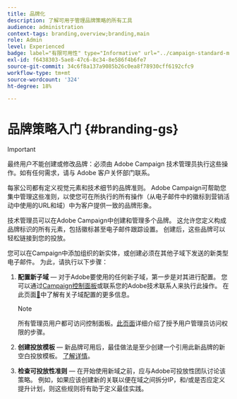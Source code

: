 ```yaml
---
title: 品牌化
description: 了解可用于管理品牌策略的所有工具
audience: administration
context-tags: branding,overview;branding,main
role: Admin
level: Experienced
badge: label="有限可用性" type="Informative" url="../campaign-standard-migration-home.md" tooltip="仅限于Campaign Standard已迁移的用户"
exl-id: f6438303-5ae8-47c6-8c34-8e586f4b6fe7
source-git-commit: 34c6f8a137a9085b26c0ea8f78930cff6192cfc9
workflow-type: tm+mt
source-wordcount: '324'
ht-degree: 18%

---
```


# 品牌策略入门 {#branding-gs}

>[!IMPORTANT]
>
>最终用户不能创建或修改品牌：必须由 Adobe Campaign 技术管理员执行这些操作。如有任何需求，请与 Adobe 客户关怀部门联系。

每家公司都有定义视觉元素和技术细节的品牌准则。 Adobe Campaign可帮助您集中管理这些准则，以使您可在所执行的所有操作（从电子邮件中的徽标到营销活动中使用的URL和域）中为客户提供一致的品牌形象。

技术管理员可以在Adobe Campaign中创建和管理多个品牌。 这允许您定义构成品牌标识的所有元素，包括徽标甚至电子邮件跟踪设置。 创建后，这些品牌可以轻松链接到您的投放。

您可以在Campaign中添加组织的新实体，或创建必须在其他子域下发送的新类型电子邮件。 为此，请执行以下步骤：

1. **配置新子域** — 对于Adobe要使用的任何新子域，第一步是对其进行配置。 您可以通过[Campaign控制面板](https://experienceleague.adobe.com/docs/control-panel/using/subdomains-and-certificates/subdomains-branding.html?lang=zh-Hans)或联系您的Adobe技术联系人来执行此操作。 在此页面[&#128279;](https://experienceleague.adobe.com/zh-hans/docs/deliverability-learn/deliverability-best-practice-guide/additional-resources/campaign/ac-domain-name-setup)中了解有关子域配置的更多信息。

   >[!NOTE]
   >
   >所有管理员用户都可访问控制面板。[此页面](https://experienceleague.adobe.com/docs/control-panel/using/discover-control-panel/managing-permissions.html?lang=zh-Hans#discover-control-panel)详细介绍了授予用户管理员访问权限的步骤。

1. **创建投放模板** — 新品牌可用后，最佳做法是至少创建一个引用此新品牌的新空白投放模板。 [了解详情](branding-assign.md)。

1. **检查可投放性准则** — 在开始使用新域之前，应与Adobe可投放性团队讨论该策略。 例如，如果应该创建新的关联以便在域之间拆分IP，和/或是否应定义提升计划，则这些规则将有助于定义最佳实践。

